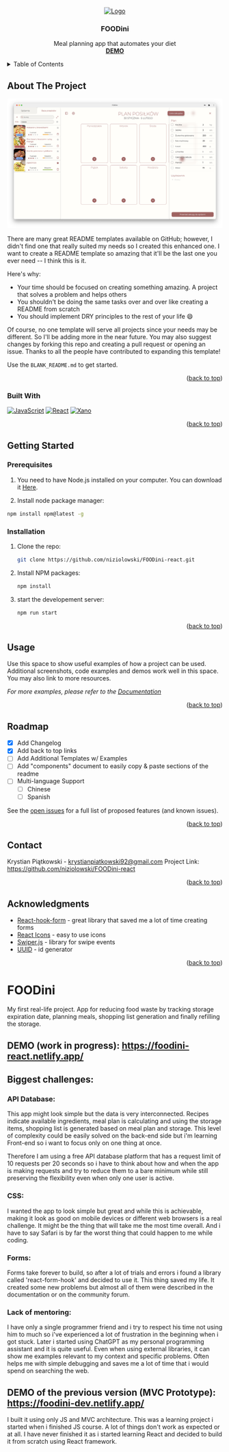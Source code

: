 <!-- Improved compatibility of back to top link: See: https://github.com/othneildrew/Best-README-Template/pull/73 -->

<a name="readme-top"></a>

<!--
*** Thanks for checking out the Best-README-Template. If you have a suggestion
*** that would make this better, please fork the repo and create a pull request
*** or simply open an issue with the tag "enhancement".
*** Don't forget to give the project a star!
*** Thanks again! Now go create something AMAZING! :D
-->

<!-- PROJECT SHIELDS -->
<!--
*** I'm using markdown "reference style" links for readability.
*** Reference links are enclosed in brackets [ ] instead of parentheses ( ).
*** See the bottom of this document for the declaration of the reference variables
*** for contributors-url, forks-url, etc. This is an optional, concise syntax you may use.
*** https://www.markdownguide.org/basic-syntax/#reference-style-links
-->

<!-- PROJECT LOGO -->
<br />
<div align="center">
  <a href="https://github.com/othneildrew/Best-README-Template">
    <img src="images/logo.png" alt="Logo" width="80" height="80">
  </a>

  <h3 align="center">FOODini</h3>

  <p align="center">
    Meal planning app that automates your diet
    <br />
    <a href="https://foodini-react.netlify.app"><strong>DEMO</strong></a>
  </p>
</div>

<!-- TABLE OF CONTENTS -->
<details>
  <summary>Table of Contents</summary>
  <ol>
    <li>
      <a href="#about-the-project">About The Project</a>
      <ul>
        <li><a href="#built-with">Built With</a></li>
      </ul>
    </li>
    <li>
      <a href="#getting-started">Getting Started</a>
      <ul>
        <li><a href="#prerequisites">Prerequisites</a></li>
        <li><a href="#installation">Installation</a></li>
      </ul>
    </li>
    <li><a href="#usage">Usage</a></li>
    <li><a href="#roadmap">Roadmap</a></li>
    <li><a href="#contributing">Contributing</a></li>
    <li><a href="#license">License</a></li>
    <li><a href="#contact">Contact</a></li>
    <li><a href="#acknowledgments">Acknowledgments</a></li>
  </ol>
</details>

<!-- ABOUT THE PROJECT -->

## About The Project

[![Product Name Screen Shot][product-screenshot]](https://example.com)

There are many great README templates available on GitHub; however, I didn't find one that really suited my needs so I created this enhanced one. I want to create a README template so amazing that it'll be the last one you ever need -- I think this is it.

Here's why:

- Your time should be focused on creating something amazing. A project that solves a problem and helps others
- You shouldn't be doing the same tasks over and over like creating a README from scratch
- You should implement DRY principles to the rest of your life :smile:

Of course, no one template will serve all projects since your needs may be different. So I'll be adding more in the near future. You may also suggest changes by forking this repo and creating a pull request or opening an issue. Thanks to all the people have contributed to expanding this template!

Use the `BLANK_README.md` to get started.

<p align="right">(<a href="#readme-top">back to top</a>)</p>

### Built With

[![JavaScript][]][javascript-url] [![React][react.js]][react-url] [![Xano][]][xano-url]

<p align="right">(<a href="#readme-top">back to top</a>)</p>

<!-- GETTING STARTED -->

## Getting Started

### Prerequisites

1. You need to have Node.js installed on your computer. You can download it [Here](https://nodejs.org/ "Here").

2. Install node package manager:

```sh
npm install npm@latest -g
```

### Installation

1. Clone the repo:
   ```sh
   git clone https://github.com/niziolowski/FOODini-react.git
   ```
2. Install NPM packages:
   ```sh
   npm install
   ```
3. start the developement server:
   ```js
   npm run start
   ```

<p align="right">(<a href="#readme-top">back to top</a>)</p>

<!-- USAGE EXAMPLES -->

## Usage

Use this space to show useful examples of how a project can be used. Additional screenshots, code examples and demos work well in this space. You may also link to more resources.

_For more examples, please refer to the [Documentation](https://example.com)_

<p align="right">(<a href="#readme-top">back to top</a>)</p>

<!-- ROADMAP -->

## Roadmap

- [x] Add Changelog
- [x] Add back to top links
- [ ] Add Additional Templates w/ Examples
- [ ] Add "components" document to easily copy & paste sections of the readme
- [ ] Multi-language Support
  - [ ] Chinese
  - [ ] Spanish

See the [open issues](https://github.com/othneildrew/Best-README-Template/issues) for a full list of proposed features (and known issues).

<p align="right">(<a href="#readme-top">back to top</a>)</p>

<!-- CONTACT -->

## Contact

Krystian Piątkowski - krystianpiatkowski92@gmail.com
Project Link: https://github.com/niziolowski/FOODini-react

<p align="right">(<a href="#readme-top">back to top</a>)</p>

<!-- ACKNOWLEDGMENTS -->

## Acknowledgments

- [React-hook-form](https://react-hook-form.com/) - great library that saved me a lot of time creating forms
- [React Icons](https://react-icons.github.io/react-icons/search) - easy to use icons
- [Swiper.js](https://swiperjs.com/react) - library for swipe events
- [UUID](https://www.uuidgenerator.net/) - id generator

<p align="right">(<a href="#readme-top">back to top</a>)</p>

<!-- MARKDOWN LINKS & IMAGES -->
<!-- https://www.markdownguide.org/basic-syntax/#reference-style-links -->

[contributors-shield]: https://img.shields.io/github/contributors/othneildrew/Best-README-Template.svg?style=for-the-badge
[contributors-url]: https://github.com/othneildrew/Best-README-Template/graphs/contributors
[forks-shield]: https://img.shields.io/github/forks/othneildrew/Best-README-Template.svg?style=for-the-badge
[forks-url]: https://github.com/othneildrew/Best-README-Template/network/members
[stars-shield]: https://img.shields.io/github/stars/othneildrew/Best-README-Template.svg?style=for-the-badge
[stars-url]: https://github.com/othneildrew/Best-README-Template/stargazers
[issues-shield]: https://img.shields.io/github/issues/othneildrew/Best-README-Template.svg?style=for-the-badge
[issues-url]: https://github.com/othneildrew/Best-README-Template/issues
[license-shield]: https://img.shields.io/github/license/othneildrew/Best-README-Template.svg?style=for-the-badge
[license-url]: https://github.com/othneildrew/Best-README-Template/blob/master/LICENSE.txt
[linkedin-shield]: https://img.shields.io/badge/-LinkedIn-black.svg?style=for-the-badge&logo=linkedin&colorB=555
[linkedin-url]: https://linkedin.com/in/othneildrew
[product-screenshot]: images/screenshot.png
[javascript]: https://img.shields.io/badge/JavaScript-000000?style=for-the-badge&logo=javascript&logoColor=yellow
[javascript-url]: https://www.javascript.com/
[xano]: https://img.shields.io/badge/Xano.com-000000?style=for-the-badge&logo=xano.com&logoColor=yellow
[xano-url]: https://www.xano.com/
[next.js]: https://img.shields.io/badge/next.js-000000?style=for-the-badge&logo=nextdotjs&logoColor=white
[next-url]: https://nextjs.org/
[react.js]: https://img.shields.io/badge/React-20232A?style=for-the-badge&logo=react&logoColor=61DAFB
[react-url]: https://reactjs.org/
[vue.js]: https://img.shields.io/badge/Vue.js-35495E?style=for-the-badge&logo=vuedotjs&logoColor=4FC08D
[vue-url]: https://vuejs.org/
[angular.io]: https://img.shields.io/badge/Angular-DD0031?style=for-the-badge&logo=angular&logoColor=white
[angular-url]: https://angular.io/
[svelte.dev]: https://img.shields.io/badge/Svelte-4A4A55?style=for-the-badge&logo=svelte&logoColor=FF3E00
[svelte-url]: https://svelte.dev/
[laravel.com]: https://img.shields.io/badge/Laravel-FF2D20?style=for-the-badge&logo=laravel&logoColor=white
[laravel-url]: https://laravel.com
[bootstrap.com]: https://img.shields.io/badge/Bootstrap-563D7C?style=for-the-badge&logo=bootstrap&logoColor=white
[bootstrap-url]: https://getbootstrap.com
[jquery.com]: https://img.shields.io/badge/jQuery-0769AD?style=for-the-badge&logo=jquery&logoColor=white
[jquery-url]: https://jquery.com

# FOODini

My first real-life project. App for reducing food waste by tracking storage expiration date, planning meals, shopping list generation and finally refilling the storage.

## DEMO (work in progress): https://foodini-react.netlify.app/

## Biggest challenges:

### API Database:

This app might look simple but the data is very interconnected. Recipes indicate available ingredients, meal plan is calculating and using the storage items, shopping list is generated based on meal plan and storage. This level of complexity could be easily solved on the back-end side but i'm learning Front-end so i want to focus only on one thing at once.

Therefore I am using a free API database platform that has a request limit of 10 requests per 20 seconds so i have to think about how and when the app is making requests and try to reduce them to a bare minimum while still preserving the flexibility even when only one user is active.

### CSS:

I wanted the app to look simple but great and while this is achievable, making it look as good on mobile devices or different web browsers is a real challenge. It might be the thing that will take me the most time overall. And i have to say Safari is by far the worst thing that could happen to me while coding.

### Forms:

Forms take forever to build, so after a lot of trials and errors i found a library called 'react-form-hook' and decided to use it. This thing saved my life. It created some new problems but almost all of them were described in the documentation or on the community forum.

### Lack of mentoring:

I have only a single programmer friend and i try to respect his time not using him to much so i've experienced a lot of frustration in the beginning when i got stuck. Later i started using ChatGPT as my personal programming assistant and it is quite useful. Even when using external libraries, it can show me examples relevant to my context and specific problems. Often helps me with simple debugging and saves me a lot of time that i would spend on searching the web.

## DEMO of the previous version (MVC Prototype): https://foodini-dev.netlify.app/

I built it using only JS and MVC architecture. This was a learning project i started when i finished JS course. A lot of things don't work as expected or at all. I have never finished it as i started learning React and decided to build it from scratch using React framework.
